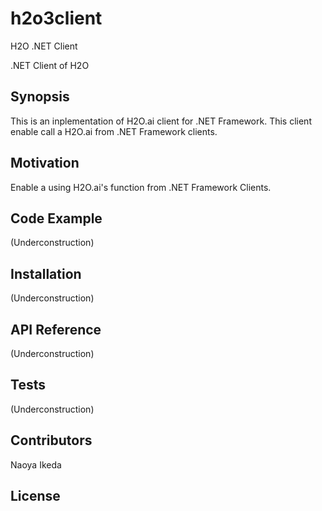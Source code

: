 # h2o3client
H2O .NET Client

.NET Client of H2O

## Synopsis
This is an inplementation of H2O.ai client for .NET Framework. This client enable call a H2O.ai from .NET Framework clients.

## Motivation
Enable a using H2O.ai's function from .NET Framework Clients.

## Code Example
(Underconstruction)

## Installation
(Underconstruction)

## API Reference
(Underconstruction)

## Tests
(Underconstruction)

## Contributors
Naoya Ikeda

## License
